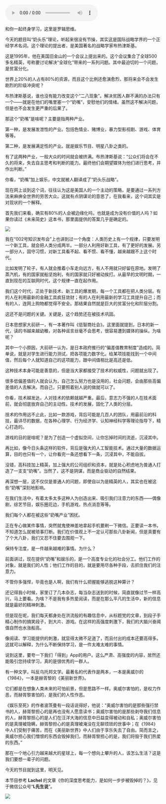 <audio src="http://igetoss.cdn.igetget.com/mp3/201709/05/201709051124010639987778.mp3" controls="controls">您的浏览器不支持 audio 标签。</audio><p>和你一起终身学习，这里是罗辑思维。</p><p>今天的题目叫“奶头乐”理论，听起来很没有节操，其实这是国际战略学界的一个正经学术名词。这个理论的提出者，是美国著名的战略学家布热津斯基。</p><p>这是1995年，他在美国旧金山的一个会议上提出来的。这个会议集合了全球500多名精英，号称要讨论解决“全球化”带来的一系列问题。其中最迫切的一个问题，是贫富分化。</p><p>世界上20%的人占有80%的资源，而且这个比例还愈演愈烈，那将来会不会发生剧烈的阶级冲突呢？</p><p>布热津斯基说，谁也没有能力改变这个“二八现象”。解决贫困人群不满的办法只有一个——就是在他们的嘴里塞一个“奶嘴”，安慰他们的情绪。虽然这不解决问题，但是也不会发生更严重的后果了。</p><p>那这个“奶嘴”是啥呢？主要是指两种产业。</p><p>第一种，是发展发泄性的产业。包括色情业、赌博业，暴力型影视剧、游戏、体育等等。</p><p>第二种，是发展满足性的产业。就是娱乐节目、明星八卦之类的。</p><p>有了这两种产业，一般大众的时间就会被挤满。布热津斯基说：“公众们将会在不久的将来，失去自主思考和判断的能力。最终他们会期望媒体为他们进行思考，并作出判断。”</p><p>你看，“奶嘴”加上娱乐，中文就被人翻译成了“奶头乐战略”。</p><p>现在网上谈到这个词，往往认为这是美国人的一个主动的策略，是要通过一系列方法来麻痹全世界的劳苦大众。这就有点阴谋论的意思了，在我看来，这个词其实是对现状的一个解释。</p><p>首先我们来看，确实有80%的人会被边缘化吗，也就是成为没有价值的人吗？如果你读过《未来简史》这本书，那里面提供的答案几乎是确定的。</p><img src="https://piccdn.igetget.com/img/201709/04/201709041847340397182179.jpg" /><p>我在“002号知识发布会”上也讲到过一个角度：人类历史上有一个规律，只要发明一个新工具，就会把人类分成两半。一部分人利用好新工具，有了更好的发展。另一部分人，固守习惯，对新工具看不起、看不惯、看不懂，越来越跟不上这个时代。</p><p>比如发明了轮子，有人就会推着小车走向远方，有人不用就只好留在原地。发明了蒸汽机，有的国家就船坚炮利，有的国家就只好被动挨打。从最早的文明时期，一直到现在的互联网时代，这个规律一直在起作用。</p><p>我们这个时代，正处于新技术、新工具的爆发期，每一个工具都在把人类分层。有的人在利用最新的金融工具疯狂敛财；有的人在利用最新的学习工具提升自己；而有的人，连网上购物都觉得不安全。那结果自然就是巨大的贫富分化和阶层分割。</p><p>这还不是问题的关键。关键是，这个趋势还在被技术巩固。</p><p>日本思想家大前研一，有一本著作叫《低智商社会》。这里面就提到，日本的新一代，读的书越来越幼稚，对各种谣言丝毫不会思考，很容易遭到媒体的操纵。为啥呢？</p><p>其中一个小原因，大前研一认为，是日本政府推行的“偏差值教育制度”造成的。简单说，就是对学生进行能力测试，把各项能力数字化。给某项技能找到一个中间值，然后每个人就知道自己的这项能力，跟中间值相比是高还是低。</p><p>这种技术本身可能是善意的，但是当大家都接受了技术的权威性，问题就出现了。</p><p>很多低偏差值的人就会认为，自己怎么努力也是没用的，社会问题，会由那些高偏差值的人去解决。而自己，只要照着别人说的做就可以了。</p><p>你看，技术越发达，人对技术的依赖就越严重。最后，意志力不强的人在技术面前，就会彻底放弃自己的主动性。技术的发展，固化了人类的分层。</p><p>技术的作用远不止此，比如一款游戏，背后可能是几百人的团队，用最前沿的科技，最详尽的数据，在各种心理学、行为经济学、认知神经科学等理论指导下，精心打造的。</p><p>游戏的目的是啥呢？是为了创造一个虚拟空间，让你忘掉时间的流逝，沉浸其中。</p><p>再比如，像今日头条这样的软件，背后是强大的人工智能技术。通过大量的数据运算，目的也只有一个，让你看完一条还想看下一条，沉浸其中，不能自拔。</p><p>没错，高科技加上精英，加上强大的公司组织和资本，就是处心积虑地为普通人打造了一支支“奶嘴”。当然了，这不是阴谋，而是商业驱动的自然结果。</p><p>再深想一层，这不仅仅是普通人的问题，即使自以为是精英的人，其实也在被这些“奶嘴”深刻地影响。</p><p>在我们生活中，有着太多太多这种人为创造出来、吸引我们注意力的东西——偶像剧，综艺节目，娱乐圈花边，手机游戏，热点消息等等。</p><p>我们每个人都在被这些“奶嘴产业”困扰。</p><p>正在专心做某件事情，突然就鬼使神差地拿起手机要刷一下微信。正要读一本书，不知道怎么就被琐事打断。我们在价值观上不一定认可那些八卦新闻，但是真要有了个大八卦，我们又忍不住要去围观一下。</p><p>保持专注度，是一件越来越难的事情。为什么？</p><p>前面讲过，现在提供“奶嘴”和娱乐的，是一个高度专业化的社会分工。他们工作的对象，就是我们的人性；他们工作的目的，就是要用尽各种手段，去抓住我们的注意力。</p><p>不管你多强悍，毕竟也是人啊，我们有什么把握能够逃脱这种算计？</p><p>还记得我小时候，家里订了几本杂志，每当杂志送到的时候，简直就像过节一样高兴，马上要看。为啥？不是我有多热爱阅读，而是在那么平凡的生活中，新的信息就是最好的精神刺激。</p><p>但是现在呢，我们每天都身处在洪流般的有趣信息中，从标题党的文章，到段子手精心制作的搞笑段子，到大片、游戏。在这样的高强度刺激下，我们的大脑兴奋阈值自然也水涨船高。</p><p>像阅读、学习能提供的刺激，就显得太微不足道了，而且付出的成本还要高得多。这就可以解释，为什么不断保持学习，是一件太难太难的事情。</p><p>说到这里，要夸一下我们「得到」App的用户。这么严肃、高强度的内容，居然还能吸引您持续学习，真的是很优秀的一群人。</p><p>有一种文学，叫反乌托邦文学。最著名的代表作是两本，一本是奥威尔的《1984》，一本是赫胥黎的《美丽新世界》。</p><p>它们都是在想象人类未来的可怕前景，但是思路不一样。奥威尔害怕的，是权力作恶，而赫胥黎害怕的，是我们的人性作恶。</p><p>《娱乐至死》的作者波茨曼有一段话说得好，他说：“奥威尔害怕的是那些强行禁书的人，赫胥黎担心的是再也没有人愿意读书；奥威尔害怕的是那些剥夺我们信息的人，赫胥黎担心的是人们在汪洋大海的信息中日益变得被动和自私；奥威尔害怕的是真理被隐瞒，赫胥黎担心的是真理被淹没在无聊烦琐的世事中；在《1984》中人们受制于痛苦，而在《美丽新世界》中人们由于享乐失去了自由。简而言之，奥威尔担心我们憎恨的东西会毁掉我们，而赫胥黎担心的是，我们将毁于我们热爱的东西。”</p><p>那在一个地心引力越来越大的星球上，每一个想向上攀升的人，该怎么生活？这是我们要想一辈子的问题。</p><p>今天的节目就到这里，明天见。</p><p>本节目参考&nbsp;<b>Lachel&nbsp;</b>的文章《你的深度思考能力，是如何一步步被毁掉的？》，见于微信公众号“<b>L先生说</b>”。</p><img src="https://piccdn.igetget.com/img/201709/04/201709042232545165458083.jpg" />